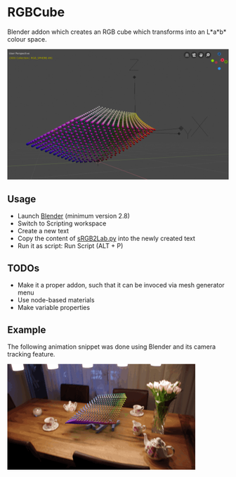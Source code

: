 # RGBCube
Blender addon which creates an RGB cube which transforms into an L\*a\*b* colour space.

![L*a*b* colour space](img/lab_colour_space.png)

## Usage

* Launch [Blender](https://www.blender.org/) (minimum version 2.8)
* Switch to Scripting workspace
* Create a new text
* Copy the content of [sRGB2Lab.py](https://github.com/till213/RGBCube/blob/master/src/sRGB2Lab.py) into the newly created text
* Run it as script: Run Script (ALT + P)

## TODOs

* Make it a proper addon, such that it can be invoced via mesh generator menu
* Use node-based materials
* Make variable properties

## Example

The following animation snippet was done using Blender and its camera tracking feature.

![RGB cube animation](img/rgb_cube_animation.gif)